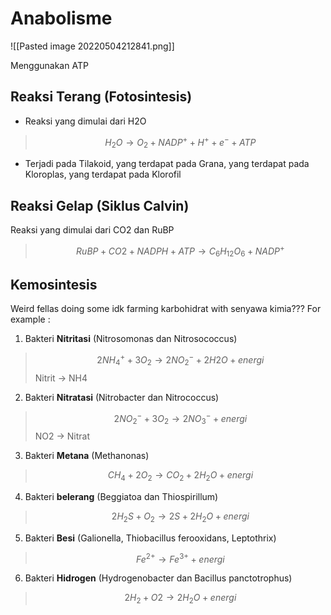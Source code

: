 # Anabolisme 
![[Pasted image 20220504212841.png]]

Menggunakan ATP


## Reaksi Terang (Fotosintesis)
- Reaksi yang dimulai dari H2O
> $$H_{2}O \rightarrow O_2 + NADP^+ + H^+ + e^- + ATP$$
- Terjadi pada Tilakoid, yang terdapat pada Grana, yang terdapat pada Kloroplas, yang terdapat pada Klorofil



## Reaksi Gelap (Siklus Calvin)
Reaksi yang dimulai dari CO2 dan RuBP 
> $$RuBP + CO2 + NADPH + ATP \rightarrow C_6H_{12}O_6 + NADP^+$$
> 

## Kemosintesis
Weird fellas doing some idk farming karbohidrat with senyawa kimia??? For example :

1. Bakteri **Nitritasi** (Nitrosomonas dan Nitrosococcus)
> $$2NH_4^+ + 3O_2 → 2NO_2^- + 2H2O + energi$$
> Nitrit -> NH4

2. Bakteri **Nitratasi** (Nitrobacter dan Nitrococcus)
>$$2NO_2^- + 3O_2 → 2NO_3^- + energi$$
>NO2 -> Nitrat

3. Bakteri **Metana** (Methanonas)
> $$CH_4 + 2O_2 → CO_2 + 2H_2O + energi$$

4. Bakteri **belerang** (Beggiatoa dan Thiospirillum)
> $$2H_2S + O_2 → 2S + 2H_2O + energi$$

5. Bakteri **Besi** (Galionella, Thiobacillus ferooxidans, Leptothrix)
> $$Fe^{2+} → Fe^{3+} + energi$$

6. Bakteri **Hidrogen** (Hydrogenobacter dan Bacillus panctotrophus)
>$$2H_2 + O2 → 2H_2O + energi$$


